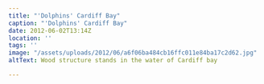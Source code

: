 ```yaml
---
title: "'Dolphins' Cardiff Bay"
caption: "'Dolphins' Cardiff Bay"
date: 2012-06-02T13:14Z
location: ''
tags: ''
image: "/assets/uploads/2012/06/a6f06ba484cb16ffc011e84ba17c2d62.jpg"
altText: Wood structure stands in the water of Cardiff bay

---
```

